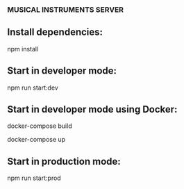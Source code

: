 ### MUSICAL INSTRUMENTS SERVER

## Install dependencies:

npm install

## Start in developer mode:

npm run start:dev

## Start in developer mode using Docker:

docker-compose build

docker-compose up

## Start in production mode:

npm run start:prod
